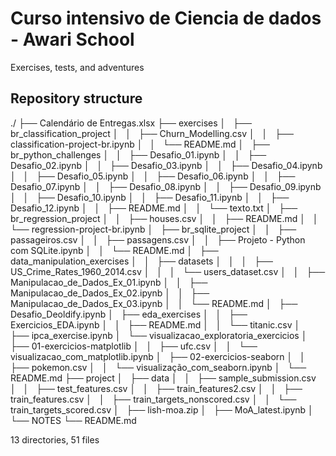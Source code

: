 # Curso intensivo de Ciencia de dados - Awari School
Exercises, tests, and adventures

## Repository structure

./
├── Calendário de Entregas.xlsx
├── exercises
│   ├── br_classification_project
│   │   ├── Churn_Modelling.csv
│   │   ├── classification-project-br.ipynb
│   │   └── README.md
│   ├── br_python_challenges
│   │   ├── Desafio_01.ipynb
│   │   ├── Desafio_02.ipynb
│   │   ├── Desafio_03.ipynb
│   │   ├── Desafio_04.ipynb
│   │   ├── Desafio_05.ipynb
│   │   ├── Desafio_06.ipynb
│   │   ├── Desafio_07.ipynb
│   │   ├── Desafio_08.ipynb
│   │   ├── Desafio_09.ipynb
│   │   ├── Desafio_10.ipynb
│   │   ├── Desafio_11.ipynb
│   │   ├── Desafio_12.ipynb
│   │   ├── README.md
│   │   └── texto.txt
│   ├── br_regression_project
│   │   ├── houses.csv
│   │   ├── README.md
│   │   └── regression-project-br.ipynb
│   ├── br_sqlite_project
│   │   ├── passageiros.csv
│   │   ├── passagens.csv
│   │   ├── Projeto - Python com SQLite.ipynb
│   │   └── README.md
│   ├── data_manipulation_exercises
│   │   ├── datasets
│   │   │   ├── US_Crime_Rates_1960_2014.csv
│   │   │   └── users_dataset.csv
│   │   ├── Manipulacao_de_Dados_Ex_01.ipynb
│   │   ├── Manipulacao_de_Dados_Ex_02.ipynb
│   │   ├── Manipulacao_de_Dados_Ex_03.ipynb
│   │   └── README.md
│   ├── Desafio_Deoldify.ipynb
│   ├── eda_exercises
│   │   ├── Exercicios_EDA.ipynb
│   │   ├── README.md
│   │   └── titanic.csv
│   ├── ipca_exercise.ipynb
│   └── visualizacao_exploratoria_exercicios
│       ├── 01-exercicios-matplotlib
│       │   ├── ufc.csv
│       │   └── visualizacao_com_matplotlib.ipynb
│       ├── 02-exercicios-seaborn
│       │   ├── pokemon.csv
│       │   └── visualização_com_seaborn.ipynb
│       └── README.md
├── project
│   ├── data
│   │   ├── sample_submission.csv
│   │   ├── test_features.csv
│   │   ├── train_features2.csv
│   │   ├── train_features.csv
│   │   ├── train_targets_nonscored.csv
│   │   └── train_targets_scored.csv
│   ├── lish-moa.zip
│   ├── MoA_latest.ipynb
│   └── NOTES
└── README.md

13 directories, 51 files

